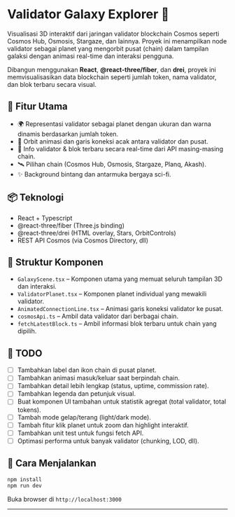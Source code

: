 #  Validator Galaxy Explorer 🌌

Visualisasi 3D interaktif dari jaringan validator blockchain Cosmos seperti Cosmos Hub, Osmosis, Stargaze, dan lainnya. Proyek ini menampilkan node validator sebagai planet yang mengorbit pusat (chain) dalam tampilan galaksi dengan animasi real-time dan interaksi pengguna.

Dibangun menggunakan **React**, **@react-three/fiber**, dan **drei**, proyek ini memvisualisasikan data blockchain seperti jumlah token, nama validator, dan blok terbaru secara visual.

## 🔧 Fitur Utama

- 🌍 Representasi validator sebagai planet dengan ukuran dan warna dinamis berdasarkan jumlah token.
- 🔄 Orbit animasi dan garis koneksi acak antara validator dan pusat.
- 🔎 Info validator & blok terbaru secara real-time dari API masing-masing chain.
- 🛰️ Pilihan chain (Cosmos Hub, Osmosis, Stargaze, Planq, Akash).
- ✨ Background bintang dan antarmuka bergaya sci-fi.

## 📦 Teknologi
- React + Typescript
- @react-three/fiber (Three.js binding)
- @react-three/drei (HTML overlay, Stars, OrbitControls)
- REST API Cosmos (via Cosmos Directory, dll)

## 📄 Struktur Komponen

- `GalaxyScene.tsx` – Komponen utama yang memuat seluruh tampilan 3D dan interaksi.
- `ValidatorPlanet.tsx` – Komponen planet individual yang mewakili validator.
- `AnimatedConnectionLine.tsx` – Animasi garis koneksi validator ke pusat.
- `cosmosApi.ts` – Ambil data validator dari berbagai chain.
- `fetchLatestBlock.ts` – Ambil informasi blok terbaru untuk chain yang dipilih.

## 📝 TODO

- [ ] Tambahkan label dan ikon chain di pusat planet.
- [ ] Tambahkan animasi masuk/keluar saat berpindah chain.
- [ ] Tambahkan detail lebih lengkap (status, uptime, commission rate).
- [ ] Tambahkan legenda dan petunjuk visual.
- [ ] Buat komponen UI tambahan untuk statistik agregat (total validator, total tokens).
- [ ] Tambah mode gelap/terang (light/dark mode).
- [ ] Tambah fitur klik planet untuk zoom dan highlight interaktif.
- [ ] Tambahkan unit test untuk fungsi fetch API.
- [ ] Optimasi performa untuk banyak validator (chunking, LOD, dll).

## 🚀 Cara Menjalankan

```bash
npm install
npm run dev
```

Buka browser di `http://localhost:3000`


---
